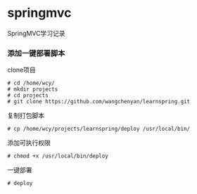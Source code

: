 # springmvc
SpringMVC学习记录

### 添加一键部署脚本
clone项目
```
# cd /home/wcy/
# mkdir projects
# cd projects
# git clone https://github.com/wangchenyan/learnspring.git
```
复制打包脚本
```
# cp /home/wcy/projects/learnspring/deploy /usr/local/bin/
```
添加可执行权限
```
# chmod +x /usr/local/bin/deploy
```
一键部署
```
# deploy
```
